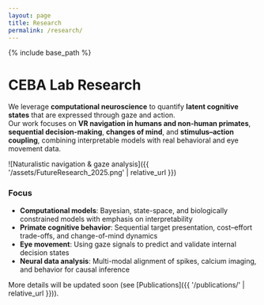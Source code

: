 ```yaml
---
layout: page
title: Research
permalink: /research/
---
```


{% include base_path %}

# CEBA Lab Research

We leverage **computational neuroscience** to quantify **latent cognitive states** that are expressed through gaze and action.  
Our work focuses on **VR navigation in humans and non-human primates**, **sequential decision-making**, **changes of mind**, and **stimulus–action coupling**, combining interpretable models with real behavioral and eye movement data.

![Naturalistic navigation & gaze analysis]({{ '/assets/FutureResearch_2025.png' | relative_url }})

### Focus
- **Computational models**: Bayesian, state-space, and biologically constrained models with emphasis on interpretability  
- **Primate cognitive behavior**: Sequential target presentation, cost–effort trade-offs, and change-of-mind dynamics  
- **Eye movement**: Using gaze signals to predict and validate internal decision states  
- **Neural data analysis**: Multi-modal alignment of spikes, calcium imaging, and behavior for causal inference  

More details will be updated soon (see [Publications]({{ '/publications/' | relative_url }})).
